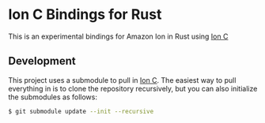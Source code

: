 # Ion C Bindings for Rust

This is an experimental bindings for Amazon Ion in Rust using [Ion C][ion-c]

## Development

This project uses a submodule to pull in [Ion C][ion-c].  The easiest way to pull everything in is to clone
the repository recursively, but you can also initialize the submodules as follows:

```bash
$ git submodule update --init --recursive
```

[ion-c]: https://github.com/amzn/ion-c